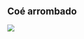 ## Coé arrombado

![](https://preview.redd.it/8niz0xwvjan71.png?auto=webp&s=9d42323cd0a25f99e3459585242e1c60bd3b0142)
